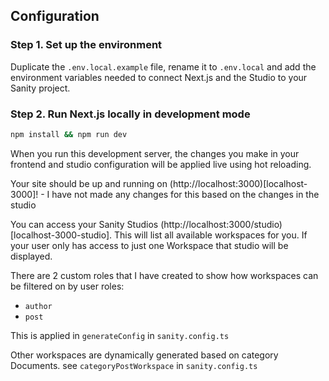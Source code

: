 
## Configuration

### Step 1. Set up the environment

Duplicate the `.env.local.example` file, rename it to `.env.local` and add the environment variables needed to connect Next.js and the Studio to your Sanity project.

### Step 2. Run Next.js locally in development mode

```bash
npm install && npm run dev
```

When you run this development server, the changes you make in your frontend and studio configuration will be applied live using hot reloading.

Your site should be up and running on (http://localhost:3000)[localhost-3000]!  - I have not made any changes for this based on the changes in the studio

You can access your Sanity Studios (http://localhost:3000/studio)[localhost-3000-studio].
This will list all available workspaces for you. If your user only has access to just one Workspace that studio will be displayed.


There are 2 custom roles that I have created to show how workspaces can be filtered on by user roles:
 - `author`
 - `post`

This is applied in `generateConfig` in `sanity.config.ts`

Other workspaces are dynamically generated based on category Documents. 
see `categoryPostWorkspace` in `sanity.config.ts`
    
